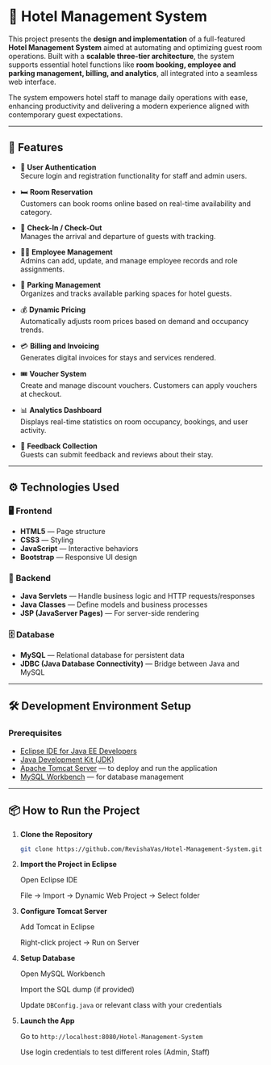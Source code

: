 # 🏨 Hotel Management System

This project presents the **design and implementation** of a full-featured **Hotel Management System** aimed at automating and optimizing guest room operations. Built with a **scalable three-tier architecture**, the system supports essential hotel functions like **room booking, employee and parking management, billing, and analytics**, all integrated into a seamless web interface.

The system empowers hotel staff to manage daily operations with ease, enhancing productivity and delivering a modern experience aligned with contemporary guest expectations.

---

## 🚀 Features

- 🔐 **User Authentication**  
  Secure login and registration functionality for staff and admin users.

- 🛏️ **Room Reservation**  
  Customers can book rooms online based on real-time availability and category.

- 🧾 **Check-In / Check-Out**  
  Manages the arrival and departure of guests with tracking.

- 👩‍💼 **Employee Management**  
  Admins can add, update, and manage employee records and role assignments.

- 🚗 **Parking Management**  
  Organizes and tracks available parking spaces for hotel guests.

- 💰 **Dynamic Pricing**  
  Automatically adjusts room prices based on demand and occupancy trends.

- 💳 **Billing and Invoicing**  
  Generates digital invoices for stays and services rendered.

- 🎟️ **Voucher System**  
  Create and manage discount vouchers. Customers can apply vouchers at checkout.

- 📊 **Analytics Dashboard**  
  Displays real-time statistics on room occupancy, bookings, and user activity.

- 📝 **Feedback Collection**  
  Guests can submit feedback and reviews about their stay.

---

## ⚙️ Technologies Used

### 🖥️ Frontend

- **HTML5** — Page structure  
- **CSS3** — Styling  
- **JavaScript** — Interactive behaviors  
- **Bootstrap** — Responsive UI design

### 🧠 Backend

- **Java Servlets** — Handle business logic and HTTP requests/responses  
- **Java Classes** — Define models and business processes  
- **JSP (JavaServer Pages)** — For server-side rendering

### 🗄️ Database

- **MySQL** — Relational database for persistent data  
- **JDBC (Java Database Connectivity)** — Bridge between Java and MySQL

---

## 🛠️ Development Environment Setup

### Prerequisites

- [Eclipse IDE for Java EE Developers](https://www.eclipse.org/downloads/packages/)
- [Java Development Kit (JDK)](https://www.oracle.com/java/technologies/javase-jdk11-downloads.html)
- [Apache Tomcat Server](https://tomcat.apache.org/) — to deploy and run the application
- [MySQL Workbench](https://dev.mysql.com/downloads/workbench/) — for database management

---

## 📦 How to Run the Project

1. **Clone the Repository**

   ```bash
   git clone https://github.com/RevishaVas/Hotel-Management-System.git
   
2. **Import the Project in Eclipse**

   Open Eclipse IDE

   File → Import → Dynamic Web Project → Select folder

3.  **Configure Tomcat Server**

     Add Tomcat in Eclipse

     Right-click project → Run on Server

4. **Setup Database**

    Open MySQL Workbench

    Import the SQL dump (if provided)

    Update ```DBConfig.java``` or relevant class with your credentials

5. **Launch the App**

    Go to ```http://localhost:8080/Hotel-Management-System```

    Use login credentials to test different roles (Admin, Staff)

